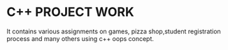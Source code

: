 # C++ PROJECT WORK
It contains various assignments on games, pizza shop,student registration process and many others using c++ oops concept. 
